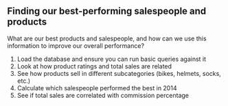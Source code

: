 ## Finding our best-performing salespeople and products

What are our best products and salespeople, and how can we use this information to improve our overall performance?
1.  Load the database and ensure you can run basic queries against it
2.  Look at how product ratings and total sales are related
3.  See how products sell in different subcategories (bikes, helmets, socks, etc.)
4.  Calculate which salespeople performed the best in 2014
5.  See if total sales are correlated with commission percentage
